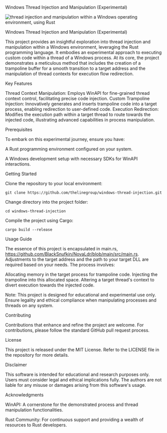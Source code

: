 Windows Thread Injection and Manipulation (Experimental)

![thread injection and manipulation within a Windows operating environment, using Rust](https://github.com/TheLineGroup/windows-thread-injection/assets/37847231/400b7913-c5e9-43fd-a400-8a668bfd3d9a)

Windows Thread Injection and Manipulation (Experimental)

This project provides an insightful exploration into thread injection and manipulation within a Windows environment, leveraging the Rust programming language. It embodies an experimental approach to executing custom code within a thread of a Windows process. At its core, the project demonstrates a meticulous method that includes the creation of a trampoline buffer for a smooth transition to a target address and the manipulation of thread contexts for execution flow redirection.

Key Features

Thread Context Manipulation: Employs WinAPI for fine-grained thread context control, facilitating precise code injection.
Custom Trampoline Injection: Innovatively generates and inserts trampoline code into a target process, enabling redirection to user-defined code.
Execution Redirection: Modifies the execution path within a target thread to route towards the injected code, illustrating advanced capabilities in process manipulation.

Prerequisites

To embark on this experimental journey, ensure you have:

A Rust programming environment configured on your system.

A Windows development setup with necessary SDKs for WinAPI interactions.

Getting Started

Clone the repository to your local environment:

```
git clone https://github.com/thelinegroup/windows-thread-injection.git
```

Change directory into the project folder:

```
cd windows-thread-injection
```

Compile the project using Cargo:

```
cargo build --release
````

Usage Guide

The essence of this project is encapsulated in main.rs, https://github.com/BlackSnufkin/NovaLdr/blob/main/src/main.rs. Adjustments to the target address and the path to your target DLL are required based on your needs. The process involves:

Allocating memory in the target process for trampoline code.
Injecting the trampoline into this allocated space.
Altering a target thread's context to divert execution towards the injected code.

Note: This project is designed for educational and experimental use only. Ensure legality and ethical compliance when manipulating processes and threads on any system.

Contributing

Contributions that enhance and refine the project are welcome. For contributions, please follow the standard GitHub pull request process.

License

This project is released under the MIT License. Refer to the LICENSE file in the repository for more details.

Disclaimer

This software is intended for educational and research purposes only. Users must consider legal and ethical implications fully. The authors are not liable for any misuse or damages arising from this software's usage.

Acknowledgments

WinAPI: A cornerstone for the demonstrated process and thread manipulation functionalities.

Rust Community: For continuous support and providing a wealth of resources to Rust developers.
